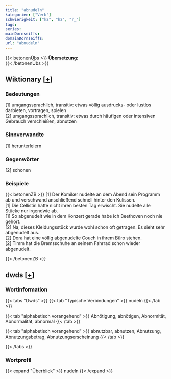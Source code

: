 ```yaml
---
title: "abnudeln"
kategorien: ["Verb"]
schwierigkeit: ["k2", "h2", "r_"]
tags:
series:
mainDornseiffs:
domainDornseiffs:
url: "abnudeln"
---
```


{{< betonenÜbs >}}
**Übersetzung:**  
{{< /betonenÜbs >}}

## Wiktionary [[+](https://de.wiktionary.org/wiki/abnudeln)]

### Bedeutungen
[1] umgangssprachlich, transitiv: etwas völlig ausdrucks- oder lustlos darbieten, vortragen, spielen  
[2] umgangssprachlich, transitiv: etwas durch häufigen oder intensiven Gebrauch verschleißen, abnutzen  

### Sinnverwandte
[1] herunterleiern  

### Gegenwörter
[2] schonen  

### Beispiele
{{< betonenZB >}}
[1] Der Komiker nudelte an dem Abend sein Programm ab und verschwand anschließend schnell hinter den Kulissen.  
[1] Die Cellistin hatte nicht ihren besten Tag erwischt. Sie nudelte alle Stücke nur irgendwie ab.  
[1] So abgenudelt wie in dem Konzert gerade habe ich Beethoven noch nie gehört.  
[2] Na, dieses Kleidungsstück wurde wohl schon oft getragen. Es sieht sehr abgenudelt aus.  
[2] Dora hat eine völlig abgenudelte Couch in ihrem Büro stehen.  
[2] Timm hat die Bremsschuhe an seinem Fahrrad schon wieder abgenudelt.  

{{< /betonenZB >}}


## dwds [[+](https://www.dwds.de/wb/abnudeln)]

### Wortinformation
{{< tabs "Dwds" >}}
{{< tab "Typische Verbindungen" >}}
nudeln
{{< /tab >}}

{{< tab "alphabetisch vorangehend" >}}
Abnötigung, abnötigen, Abnormität, Abnormalität, abnormal
{{< /tab >}}

{{< tab "alphabetisch vorangehend" >}}
abnutzbar, abnutzen, Abnutzung, Abnutzungsbetrag, Abnutzungserscheinung
{{< /tab >}}

{{< /tabs >}}

### Wortprofil
{{< expand "Überblick" >}} nudeln {{< /expand >}}

